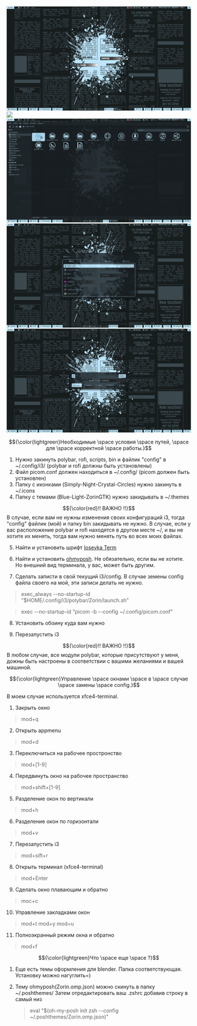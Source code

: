 ![](./screenshots/Screen.png)
![](./screenshots/term.png.png)
![](./screenshots/thunar.png)
![](./screenshots/appmenu.png)
![](./screenshots/powermenu.png)

$${\color{lightgreen}Необходимые \space условия \space путей, \space для \space корректной \space работы.}$$

1. Нужно закинуть polybar, rofi, scripts, bin и файлик "config" в ~/.config/i3/ (polybar и rofi должны быть установлены)
2. Файл picom.conf должен находиться в ~/.config/ (picom должен быть установлен)
3. Папку с иконками (Simply-Night-Crystal-Circles) нужно закинуть в ~/.icons
4. Папку с темами (Blue-Light-ZorinGTK) нужно закидывать в ~/.themes

$${\color{red}!! ВАЖНО !!}$$
В случае, если вам не нужны изменения своих конфигураций i3, тогда "config" файлик (мой) и папку bin закидывать не нужно.
В случае, если у вас расположение polybar и rofi находятся в другом месте ~/, и вы не хотите их менять, тогда вам нужно менять путь во всех моих файлах.

5. Найти и установить шрифт [Iosevka Term](https://github.com/be5invis/Iosevka)

6. Найти и установить [ohmyposh](https://ohmyposh.dev/docs/installation/linux). Не обязательно, если вы не хотите. Но внешний вид терминала, у вас, может быть другим.

7. Сделать записти в свой текущий i3/config. В случае земены config файла своего на мой, эти записи делать не нужно.


> exec_always --no-startup-id "$HOME/.config/i3/polybar/Zorin/launch.sh"

> exec --no-startup-id "picom -b --config ~/.config/picom.conf"

8. Установить обоину куда вам нужно

9. Перезапустить i3

$${\color{red}!! ВАЖНО !!}$$
В любом случае, все модули polybar, которые присутствуют у меня, дожны быть настроены в соответствии с вашими желаниями и вашей машиной.


$${\color{lightgreen}Управление \space окнами \space в \space случае \space замены \space config.}$$

В моем случае используется xfce4-terminal.

1. Закрыть окно
> mod+q

2. Открыть appmenu
> mod+d

3. Переключиться на рабочее простронство
> mod+[1-9]

4. Передвинуть окно на рабочее пространство
> mod+shift+[1-9]

5. Разделение окон по вертикали
> mod+h

6. Разделение окон по горизонтали
> mod+v

7. Перезапустить i3
> mod+sift+r

8. Открыть терминал (xfce4-terminal)
> mod+Enter

9. Сделать окно плавающим и обратно
> moc+c

10. Управление закладками окон
> mod+t
> mod+y
> mod+u

11. Полноэкранный режим окна и обратно
> mod+f

$${\color{lightgreen}Что \space еще \space ?}$$

1. Еще есть темы оформления для blender. Папка соответствующая. Установку можно нагуглить=)

2. Тему ohmyposh(Zorin.omp.json) можно скинуть в папку ~/.poshthemes/
   Затем отредактировать ваш .zshrc добавив строку в самый низ

   > eval "$(oh-my-posh init zsh --config ~/.poshthemes/Zorin.omp.json)"


